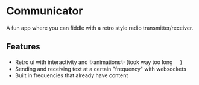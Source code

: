 # Communicator

A fun app where you can fiddle with a retro style radio transmitter/receiver.

## Features
- Retro ui with interactivity and :sparkles:animations:sparkles: (took way too long <img src="https://emoji.slack-edge.com/T0266FRGM/heavysob/55bf09f6c9d93d08.png" width="16">)
- Sending and receiving text at a certain "frequency" with websockets
- Built in frequencies that already have content